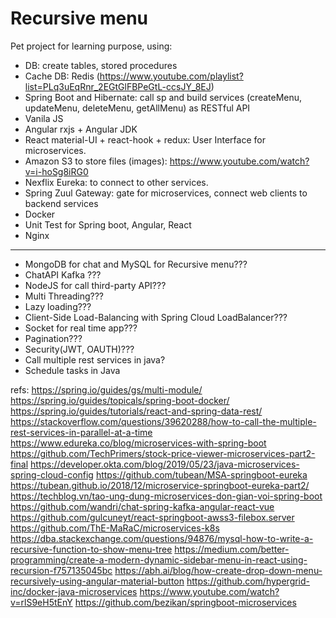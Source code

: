 # Recursive menu
Pet project for learning purpose, using:
- DB:  create tables, stored procedures
- Cache DB: Redis (https://www.youtube.com/playlist?list=PLq3uEqRnr_2EGtGlFBPeGtL-ccsJY_8EJ)
- Spring Boot and Hibernate: call sp and build services (createMenu, updateMenu, deleteMenu, getAllMenu) as RESTful API
- Vanila JS
- Angular rxjs + Angular JDK
- React material-UI + react-hook + redux: User Interface for microservices.
- Amazon S3 to store files (images): https://www.youtube.com/watch?v=i-hoSg8iRG0
- Nexflix Eureka: to connect to other services.
- Spring Zuul Gateway: gate for microservices, connect web clients to backend services
- Docker
- Unit Test for Spring boot, Angular, React
- Nginx
------------------------------------------
- MongoDB for chat and MySQL for Recursive menu???
- ChatAPI Kafka ???
- NodeJS for call third-party API??? 
- Multi Threading???
- Lazy loading???
- Client-Side Load-Balancing with Spring Cloud LoadBalancer???
- Socket for real time app???
- Pagination???
- Security(JWT, OAUTH)???
- Call multiple rest services in java?
- Schedule tasks in Java

refs:
https://spring.io/guides/gs/multi-module/
https://spring.io/guides/topicals/spring-boot-docker/
https://spring.io/guides/tutorials/react-and-spring-data-rest/
https://stackoverflow.com/questions/39620288/how-to-call-the-multiple-rest-services-in-parallel-at-a-time
https://www.edureka.co/blog/microservices-with-spring-boot
https://github.com/TechPrimers/stock-price-viewer-microservices-part2-final
https://developer.okta.com/blog/2019/05/23/java-microservices-spring-cloud-config
https://github.com/tubean/MSA-springboot-eureka
https://tubean.github.io/2018/12/microservice-springboot-eureka-part2/
https://techblog.vn/tao-ung-dung-microservices-don-gian-voi-spring-boot
https://github.com/wandri/chat-spring-kafka-angular-react-vue
https://github.com/gulcuneyt/react-springboot-awss3-filebox.server
https://github.com/ThE-MaRaC/microservices-k8s
https://dba.stackexchange.com/questions/94876/mysql-how-to-write-a-recursive-function-to-show-menu-tree
https://medium.com/better-programming/create-a-modern-dynamic-sidebar-menu-in-react-using-recursion-f757135045bc
https://abh.ai/blog/how-create-drop-down-menu-recursively-using-angular-material-button
https://github.com/hypergrid-inc/docker-java-microservices
https://www.youtube.com/watch?v=rlS9eH5tEnY
https://github.com/bezikan/springboot-microservices
